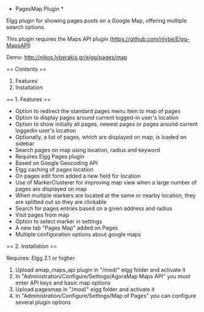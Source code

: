 * PagesMap Plugin *

Elgg plugin for showing pages posts on a Google Map, offering multiple search options.

This plugin requires the Maps API plugin (https://github.com/nlybe/Elgg-MapsAPI)

Demo: http://nikos.lyberakis.gr/elgg/pages/map

== Contents ==

1. Features
2. Installation

== 1. Features ==

- Option to redirect the standard pages menu item to map of pages
- Option to display pages around current logged-in user's location
- Option to show initially all pages, newest pages or pages around current loggedin user's location
- Optionally, a list of pages, which are displayed on map, is loaded on sidebar
- Search pages on map using location, radius and keyword
- Requires Elgg Pages plugin
- Based on Google Geocoding API
- Elgg caching of pages location
- On pages edit form added a new field for location
- Use of MarkerClusterer for improving map view when a large number of pages are displayed on map
- When multiple markers are located at the same or nearby location, they are splitted out so they are clickable
- Search for pages entries based on a given address and radius
- Visit pages from map
- Option to select marker in settings
- A new tab "Pages Map" added on Pages
- Multiple configuration options about google maps

== 2. Installation ==

Requires: Elgg 2.1 or higher

1. Upload amap_maps_api plugin in "/mod/" elgg folder and activate it
2. In "Administration/Configure/Settings/AgoraMap Maps API" you must enter API keys and basic map options
3. Upload pagesmap in "/mod/" elgg folder and activate it
4. In "Administration/Configure/Settings/Map of Pages" you can configure several plugin options





